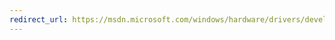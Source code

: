 ```yaml
---
redirect_url: https://msdn.microsoft.com/windows/hardware/drivers/develop/inf2cat-properties-for-driver-package-projects
---
```

